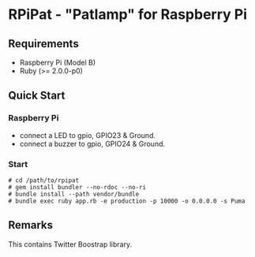 RPiPat - "Patlamp" for Raspberry Pi
===================================

Requirements
------------

  * Raspberry Pi (Model B)
  * Ruby (>= 2.0.0-p0)

Quick Start
-----------

### Raspberry Pi

  * connect a LED to gpio, GPIO23 & Ground.
  * connect a buzzer to gpio, GPIO24 & Ground.

### Start

    # cd /path/to/rpipat
    # gem install bundler --no-rdoc --no-ri
    # bundle install --path vendor/bundle
    # bundle exec ruby app.rb -e production -p 10000 -o 0.0.0.0 -s Puma

Remarks
-------

This contains Twitter Boostrap library.

